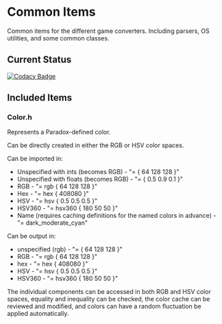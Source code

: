 # Common Items
Common items for the different game converters. Including parsers, OS utilities, and some common classes.

## Current Status
[![Codacy Badge](https://app.codacy.com/project/badge/Grade/54be2f027eb040448b8bf89410c7ff3d)](https://www.codacy.com/gh/ParadoxGameConverters/commonItems/dashboard?utm_source=github.com&amp;utm_medium=referral&amp;utm_content=ParadoxGameConverters/commonItems&amp;utm_campaign=Badge_Grade)

## Included Items

### Color.h
Represents a Paradox-defined color.

Can be directly created in either the RGB or HSV color spaces.

Can be imported in:
* Unspecified with ints (becomes RGB) - "= { 64 128 128 }"
* Unspecified with floats (becomes RGB) - "= { 0.5 0.9 0.1 }"
* RGB - "= rgb { 64 128 128 }"
* Hex - "= hex { 408080 }"
* HSV - "= hsv { 0.5 0.5 0.5 }"
* HSV360 - "= hsv360 { 180 50 50 }"
* Name (requires caching definitions for the named colors in advance) - "= dark_moderate_cyan"

Can be output in:
* unspecified (rgb) - "= { 64 128 128 }"
* RGB - "= rgb { 64 128 128 }"
* hex - "= hex { 408080 }"
* HSV - "= hsv { 0.5 0.5 0.5 }"
* HSV360 - "= hsv360 { 180 50 50 }"

The individual components can be accessed in both RGB and HSV color spaces, equality and inequality can be checked, the color cache can be reviewed and modified, and colors can have a random fluctuation be applied automatically.
